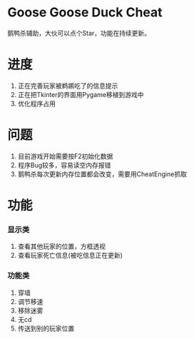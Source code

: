 # Goose Goose Duck Cheat

鹅鸭杀辅助，大伙可以点个Star，功能在持续更新。

# 进度

1. 正在完善玩家被鹈鹕吃了的信息提示
2. 正在把Tkinter的界面用Pygame移植到游戏中
3. 优化程序占用

# 问题

1. 目前游戏开始需要按F2初始化数据
2. 程序Bug较多，容易读空内存报错
3. 鹅鸭杀每次更新内存位置都会改变，需要用CheatEngine抓取

# 功能

### 显示类

1. 查看其他玩家的位置，方框透视
2. 查看玩家死亡信息(被吃信息正在更新)

### 功能类

1. 穿墙
2. 调节移速
3. 移除迷雾
4. 无cd
5. 传送到别的玩家位置

